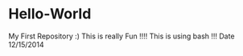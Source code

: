 Hello-World
===========

My First Repository :)
This is really Fun !!!!
This is using bash !!! Date 12/15/2014

